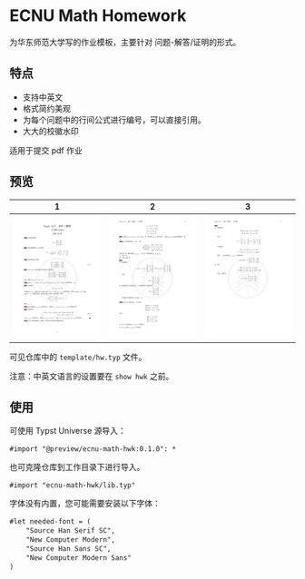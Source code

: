 # ECNU Math Homework 

为华东师范大学写的作业模板，主要针对 问题-解答/证明的形式。

## 特点
- 支持中英文
- 格式简约美观
- 为每个问题中的行间公式进行编号，可以直接引用。
- 大大的校徽水印

适用于提交 pdf 作业

## 预览
| 1                    | 2                  | 3                |
| ----------------------- | --------------------- | --------------------- |
| ![1](pic/1.png) | ![2](pic/2.png) | ![3](pic/3.png) |

可见仓库中的 `template/hw.typ` 文件。

注意：中英文语言的设置要在 `show hwk` 之前。 

## 使用


可使用 Typst Universe 源导入：

```typ
#import "@preview/ecnu-math-hwk:0.1.0": *
```

也可克隆仓库到工作目录下进行导入。

```typ
#import "ecnu-math-hwk/lib.typ"
```

字体没有内置，您可能需要安装以下字体：

```typ
#let needed-font = (
    "Source Han Serif SC",
    "New Computer Modern",
    "Source Han Sans SC",
    "New Computer Modern Sans"
)
```